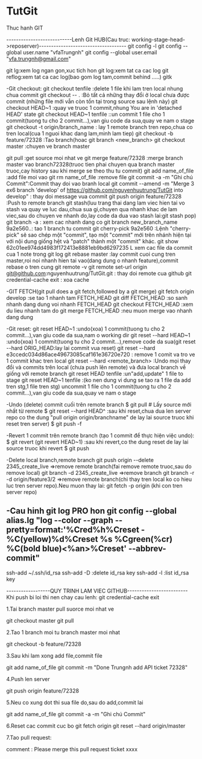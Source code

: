 # TutGit
Thuc hanh GIT

---------------------------Lenh Git HUB(Cau truc: working-stage-head->reposerver)------------------------------------
git config -l
git config --global user.name "vfaTrungnh"
git config --global user.email "vfa.trungnh@gmail.com"

git lg:xem log ngan gon,xuc tich hon
git log:xem tat ca cac log
git reflog:xem tat ca cac log(bao gom log tam,commit behind .....)
gitk

-Git checkout:
git checkout tenfile :delete 1 file khi lam tren local nhung chua commit
git checkout -- . :Bỏ tất cả những thay đổi ở local chưa được commit (những file mới vẫn còn tồn tại trong source sau lệnh này)
git checkout HEAD~1 :quay ve truoc 1 commit,nhung You are in 'detached HEAD' state
git checkout HEAD~1 tenfile ::un commit 1 file cho 1 commit(tuong tu cho 2 commit...),van giu code da sua,quay ve nam o stage
git checkout -t origin/branch_name : lay 1 remote branch tren repo,chua co tren local(cua 1 nguoi khac dang lam,minh lam tiep)
git checkout -b feature/72328 :Tao branch(hoac git branch <new_branch>
git checkout master           :chuyen ve branch master


git pull		      :get source moi nhat ve
git merge feature/72328       :merge branch master vao branch72328(truoc tien phai chuyen qua branch master truoc,cay history sau khi merge se theo thu tu commit)
git add name_of_file          :add file moi vao
git rm name_of_file           :remove file 
git commit -a -m "Ghi chú Commit":Commit thay doi vao branh local
git commit --amend -m "Merge 3 ex6 branch 'develop' of https://github.com/nguyenhuutrung/TutGit into develop" : thay doi message vua commit
git push origin feature/72328 :Push to remote branch
git stash(luu trang thai dang lam viec hien tai vo stash va quay ve luc dau,chua sua gi,chuyen qua nhanh khac de lam viec,sau do chuyen ve nhanh do,lay code da dua vao stash lai:git stash pop)
git branch -a                 : xem cac nhanh dang co
git branch new_branch_name 9a2e560..: tao 1 branch tu commit
git cherry-pick 9a2e560 :Lệnh "cherry-pick" sẽ sao chép một "commit", tạo một "commit" mới trên nhánh hiện tại với nội dung giống hệt và "patch" thành một "commit" khác.
git show 62c01ee974dd4983f172413e8881eb9bd6297235 L xem cac file da commit cua 1 note trong git log
git rebase master             :lay commit cuoi cung tren master,roi noi nhanh hien tai vao(dang dung o nhanh feature),commit rebase o tren cung
git remote -v
git remote set-url origin git@github.com:nguyenhuutrung/TutGit.git : thay doi remote cua github
git credential-cache exit : xoa cache

-GIT FETCH(git pull does a git fetch,followed by a git merge)
git fetch origin develop :se tao 1 nhanh tam FETCH_HEAD
git diff FETCH_HEAD :so sanh nhanh dang dung voi nhanh FETCH_HEAD
git checkout FETCH_HEAD  :xem du lieu nhanh tam do
git merge FETCH_HEAD :neu muon merge vao nhanh dang dung

-Git reset:
git reset HEAD~1	:undo(xoa) 1 commit(tuong tu cho 2 commit...),van giu code da sua,nam o working dir
git reset --hard HEAD~1 :undo(xoa) 1 commit(tuong tu cho 2 commit...),remove code da sua(git reset --hard ORIG_HEAD:lay lai commit vua reset)
git reset --hard e3ccedc034d86ace49673085caf161e36720e720 : remove 1 comit va tro ve 1 commit khac tren local
git reset --hard <remote_branch> :Undo mọi thay đổi và commits trên local (chưa push lên remote) và đưa local branch về giống với remote branch
git reset HEAD tenfile :un"add,update" 1 file to stage
git reset HEAD~1 tenfile :(ko nen dung vi dung se tao ra 1 file da add tren stg,1 file tren stg) uncommit 1 file cho 1 commit(tuong tu cho 2 commit...),van giu code da sua,quay ve nam o stage


-Undo (delete) commit cuối trên remote branch
$ git pull # Lấy source mới nhất từ remote
$ git reset --hard HEAD\^ :sau khi reset,chua dua len server repo co the dung "pull origin origin/branchname" de lay lai source truoc khi reset tren server)
$ git push -f

-Revert 1 commit trên remote branch (tạo 1 commit để thực hiện việc undo):
$ git revert <commit> (git revert HEAD~1) :sau khi revert,co the dung reset de lay lai source truoc khi revert
$ git push

-Delete local branch,remote branch
git push origin --delete 2345_create_live  =>remove remote branch(fai remove remote truoc,sau do remove local)
git branch -d 2345_create_live  =>remove branch
git branch -r -d origin/feature3/2  =>remove remote branch(chi thay tren local ko co hieu luc tren server repo).Neu muon thay lai: git fetch -p origin (khi con tren server repo)

-Cau hinh git log PRO hon
git config --global alias.lg "log --color --graph --pretty=format:'%Cred%h%Creset -%C(yellow)%d%Creset %s %Cgreen(%cr) %C(bold blue)<%an>%Creset' --abbrev-commit"
-------------------------------------------------------------------

ssh-add ~/.ssh/id_rsa
ssh-add -D  :delete id_rsa key
ssh-add -l   :list id_rsa key

------------------QUY TRINH LAM VIEC GITHUB-------------------------
Khi push bi loi thi nen chay cau lenh: git credential-cache exit

1.Tai branch master pull suorce moi nhat ve

git checkout master
git pull

2.Tao 1 branch moi tu branch master moi nhat

git checkout -b feature/72328

3.Sau khi lam xong add file,commit file

git add name_of_file
git commit -m "Done Trungnh add API  ticket 72328"

4.Push len server

git push origin feature/72328

5.Neu co xung dot thi sua file do,sau do add,commit lai

git add name_of_file
git commit -a -m "Ghi chú Commit"

6.Reset cac commit cuc bo
git fetch origin
git reset --hard origin/master

7.Tao pull request:

comment : Please merge this pull request ticket xxxx

